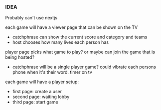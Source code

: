 ### IDEA

Probably can't use nextjs

each game will have a viewer page that can be shown on the TV
  - catchphrase can show the current score and category and teams 
  - host chooses how many lives each person has


player page picks what game to play?  or maybe can join the game that is being hosted?


- catchphrase will be a single player game? could vibrate each persons phone when it's their word. timer on tv


each game will have a player setup:
  - first page: create a user
  - second page: waiting lobby
  - third page: start game

